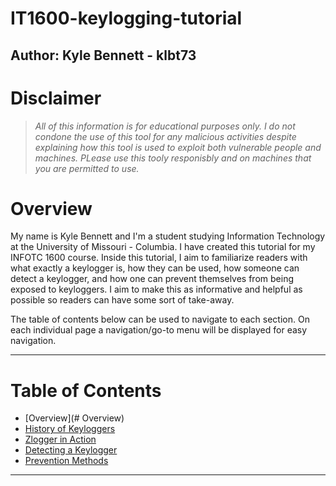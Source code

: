 # IT1600-keylogging-tutorial
Author: Kyle Bennett - klbt73
---

# Disclaimer
>_All of this information is for educational purposes only. I do not condone the use of this tool for any malicious activities despite explaining how this tool is used to exploit both vulnerable people and machines. PLease use this tooly responisbly and on machines that you are permitted to use._

# Overview
My name is Kyle Bennett and I'm a student studying Information Technology at the University of Missouri - Columbia. I have created this tutorial for my INFOTC 1600 course. Inside this tutorial, I aim to familiarize readers with what exactly a keylogger is, how they can be used, how someone can detect a keylogger, and how one can prevent themselves from being exposed to keyloggers. I aim to make this as informative and helpful as possible so readers can have some sort of take-away. 

The table of contents below can be used to navigate to each section. On each individual page a navigation/go-to menu will be displayed for easy navigation. 

---

# Table of Contents
- [Overview](# Overview)
- [History of Keyloggers](History.md)
- [Zlogger in Action](ZloggerInAction.md)
- [Detecting a Keylogger](DetectingAKeylogger.md)
- [Prevention Methods](PreventionMethods.md)

---




